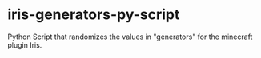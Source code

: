 # iris-generators-py-script
Python Script that randomizes the values in "generators" for the minecraft plugin Iris.
